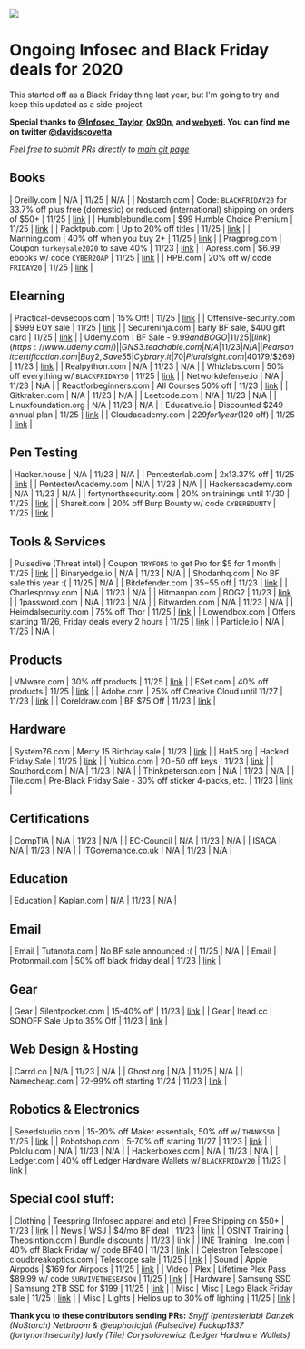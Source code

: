 
![](https://avatars1.githubusercontent.com/u/17837240)

# Ongoing Infosec and Black Friday deals for 2020
This started off as a Black Friday thing last year, but I'm going to try and keep this updated as a side-project.

**Special thanks to [@Infosec_Taylor](https://twitter.com/Infosec_Taylor/), [0x90n](https://github.com/0x90n/InfoSec-Black-Friday/blob/master/README.md), and [webyeti](https://www.webyeti.ninja/blog/hackerblkfri). You can find me on twitter [@davidscovetta](https://twitter.com/davidscovetta)**

*Feel free to submit PRs directly to [main git page](https://github.com/instadoodledavid/Infosec-Deals-2020)*


## Books

| Oreilly.com | N/A | 11/25 | N/A |
| Nostarch.com | Code: `BLACKFRIDAY20` for 33.7% off plus free (domestic) or reduced (international) shipping on orders of $50+ | 11/25 | [link](https://nostarch.com) |
| Humblebundle.com | $99 Humble Choice Premium | 11/25 | [link](https://www.humblebundle.com) |
| Packtpub.com | Up to 20% off titles | 11/25 | [link](https://www.amazon.com/stores/page/8CF64A4A-867A-49C2-82EA-A5E2E5C4CBD4?maas=maas_adg_DCF76661C097785DCCA9A09E386E75AC_afap_abs) |
| Manning.com | 40% off when you buy 2+ | 11/25 | [link](http://enews.manning.com/q/BCzcOWrDbWZg0HJCzpfti5TxJO1HTRxlizKJQDCbYLxAfmGQ0P0blTR-H) |
| Pragprog.com | Coupon `turkeysale2020` to save 40% | 11/23 | [link](http://media.pragprog.com/newsletters/2020-11-20.html) |
| Apress.com | $6.99 ebooks w/ code `CYBER20AP` | 11/25 | [link](https://www.apress.com/us/shop/cybermonday-sale?token=cyberweek18) |
| HPB.com | 20% off w/ code `FRIDAY20` | 11/25 | [link](https://b.halfpricebooks.com/coupon/friday20/) |

## Elearning

| Practical-devsecops.com | 15% Off! | 11/25 | [link](https://www.practical-devsecops.com/black-friday/) |
| Offensive-security.com | $999 EOY sale | 11/25 | [link](https://www.offensive-security.com/awae-oswe/) |
| Secureninja.com | Early BF sale, $400 gift card | 11/25 | [link](https://secureninja.com/promo/expert-cybersecurity-training.html) |
| Udemy.com | BF Sale - $9.99 and BOGO  | 11/25 | [link](https://www.udemy.com/) |
| GNS3.teachable.com | N/A | 11/23 | N/A |
| Pearsonitcertification.com | Buy 2, Save 55% w/ code `BOOKSGIVING` | 11/23 | [link](https://www.pearsonitcertification.com/promotions/booksgiving-buy-2-plus-books-or-ebooks-save-55-142246) |
| Cybrary.it | 70% Off Cybrary Insider Pro | 11/23 | [link](https://www.cybrary.it) |
| Pluralsight.com | 40% off Annual/Premium ($179/$269) | 11/23 | [link](https://www.pluralsight.com/offer/2020/bf-cm-40-off) |
| Realpython.com | N/A | 11/23 | N/A |
| Whizlabs.com | 50% off everything w/ `BLACKFRIDAY50` | 11/25 | [link](https://www.whizlabs.com/) |
| Networkdefense.io | N/A | 11/23 | N/A |
| Reactforbeginners.com | All Courses 50% off | 11/23 | [link](https://reactforbeginners.com/) |
| Gitkraken.com | N/A | 11/23 | N/A |
| Leetcode.com | N/A | 11/23 | N/A |
| Linuxfoundation.org | N/A | 11/23 | N/A |
| Educative.io | Discounted $249 annual plan | 11/25 | [link](educative.io/) |
| Cloudacademy.com | $229 for 1 year ($120 off) | 11/25 | [link](https://cloudacademy.com/black-friday/) |

## Pen Testing

| Hacker.house | N/A | 11/23 | N/A |
| Pentesterlab.com | 2x13.37% off  | 11/25 | [link](https://pentesterlab.com/pro) |
| PentesterAcademy.com | N/A | 11/23 | N/A |
| Hackersacademy.com | N/A | 11/23 | N/A |
| fortynorthsecurity.com | 20% on trainings until 11/30 | 11/25 | [link](https://www.fortynorthsecurity.com/public-training) |
| Shareit.com | 20% off Burp Bounty w/ code `CYBERBOUNTY` | 11/25 | [link](https://order.shareit.com/cart/view) |

## Tools & Services

| Pulsedive (Threat intel) | Coupon `TRYFOR5` to get Pro for $5 for 1 month | 11/25 | [link](https://pulsedive.com/pro) |
| Binaryedge.io | N/A | 11/23 | N/A |
| Shodanhq.com | No BF sale this year :( | 11/25 | N/A |
| Bitdefender.com | $35-$55 off | 11/23 | [link](https://www.bitdefender.com/media/html/consumer/new/2020/cl-offer-Black-Friday-2020-opt/) |
| Charlesproxy.com | N/A | 11/23 | N/A |
| Hitmanpro.com | BOG2 | 11/23 | [link](https://shop.hitmanpro.com/747/uurl-bvzhur942h) |
| 1password.com | N/A | 11/23 | N/A |
| Bitwarden.com | N/A | 11/23 | N/A |
| Heimdalsecurity.com | 75% off Thor | 11/25 | [link](https://heimdalsecurity.com/en/buy/register/thor-premium?voucher=bf75web) |
| Lowendbox.com | Offers starting 11/26, Friday deals every 2 hours | 11/25 | [link](https://lowendbox.com/blog/lowendbox-has-mind-blowing-offers-coming-this-black-friday-cyber-monday-season/) |
| Particle.io | N/A | 11/25 | N/A |

## Products

| VMware.com | 30% off products | 11/25 | [link](https://store-us.vmware.com/blackfridaysale) |
| ESet.com | 40% off products | 11/25 | [link](https://www.eset.com/us/cyber-weekend-2020/) |
| Adobe.com | 25% off Creative Cloud until 11/27 | 11/23 | [link](https://www.adobe.com) |
| Coreldraw.com | BF $75 Off | 11/23 | [link](https://www.coreldraw.com/en/special-offers/?x-campaign=hsw) |

## Hardware

| System76.com | Merry 15 Birthday sale | 11/23 | [link](https://system76.com/specials) |
| Hak5.org | Hacked Friday Sale | 11/25 | [link](https://shop.hak5.org) |
| Yubico.com | $20-$50 off keys | 11/23 | [link](https://www.yubico.com/store/black-friday/) |
| Southord.com | N/A | 11/23 | N/A |
| Thinkpeterson.com | N/A | 11/23 | N/A |
| Tile.com | Pre-Black Friday Sale - 30% off sticker 4-packs, etc. | 11/23 | [link](https://www.thetileapp.com/products?utm_medium=email&utm_source=salesforcemc&utm_campaign=holiday_prebf) |

## Certifications

| CompTIA | N/A | 11/23 | N/A |
| EC-Council | N/A | 11/23 | N/A |
| ISACA | N/A | 11/23 | N/A |
| ITGovernance.co.uk | N/A | 11/23 | N/A |

## Education

| Education | Kaplan.com | N/A | 11/23 | N/A |

## Email

| Email | Tutanota.com | No BF sale announced :( | 11/25 | N/A |
| Email | Protonmail.com | 50% off black friday deal | 11/23 | [link](https://protonmail.com/blackfriday) |

## Gear

| Gear | Silentpocket.com | 15-40% off | 11/23 | [link](https://silent-pocket.com/collections/all-products) |
| Gear | Itead.cc | SONOFF Sale Up to 35% Off | 11/23 | [link](https://www.itead.cc/sonoff-best-sale-of-the-year) |

## Web Design & Hosting

| Carrd.co | N/A | 11/23 | N/A |
| Ghost.org | N/A | 11/25 | N/A |
| Namecheap.com | 72-99% off starting 11/24 | 11/23 | [link](https://www.namecheap.com/domain-web-hosting-ssl-deals/black-friday/) |

## Robotics & Electronics

| Seeedstudio.com | 15-20% off Maker essentials, 50% off w/ `THANKS50` | 11/25 | [link](https://www.seeedstudio.com/thanksgiving-day-sale-for-maker-essentials.html) |
| Robotshop.com | 5-70% off starting 11/27 | 11/23 | [link](https://www.robotshop.com/community/blog/show/best-robotshop-black-friday-2020-deals-up-to-50-off) |
| Pololu.com | N/A | 11/23 | N/A |
| Hackerboxes.com | N/A | 11/23 | N/A |
| Ledger.com | 40% off Ledger Hardware Wallets w/ `BLACKFRIDAY20` | 11/23 | [link](https://shop.ledger.com/pages/black-friday) |

## Special cool stuff:

| Clothing | Teespring (Infosec apparel and etc) | Free Shipping on $50+ | 11/23 | [link](https://teespring.com/shop/information-technology-information-security-tshirts) |
| News | WSJ | $4/mo BF deal | 11/23 | [link](https://store.wsj.com/shop/us/us/wsjuelnsb20/) |
| OSINT Training | Theosintion.com | Bundle discounts | 11/23 | [link](https://blackfriday.theosintion.com) |
| INE Training | Ine.com | 40% off Black Friday w/ code BF40 | 11/23 | [link](https://ine.com/pages/black-friday-2020) |
| Celestron Telescope | cloudbreakoptics.com | Telescope sale | 11/25 | [link](https://cloudbreakoptics.com/collections/black-friday-blowout-sale-by-celestron) |
| Sound | Apple Airpods | $169 for Airpods | 11/25 | [link](https://www.amazon.com/Apple-MWP22AM-A-AirPods-Pro/dp/B07ZPC9QD4/) |
| Video | Plex |  Lifetime Plex Pass $89.99 w/ code `SURVIVETHESEASON` | 11/25 | [link](https://www.plex.tv/plex-pass/) |
| Hardware | Samsung SSD | Samsung 2TB SSD for $199 | 11/25 | [link](https://www.amazon.com/gp/product/B0786QNSBD/) |
| Misc | Misc | Lego Black Friday sale | 11/25 | [link](https://www.lego.com/en-us/page/black-friday-cyber-monday-toy-deals) |
| Misc | Lights | Helios up to 30% off lighting | 11/25 | [link](https://heliostouch.com/collections/all) |

**Thank you to these contributors sending PRs:**
*Snyff (pentesterlab)*
*Danzek (NoStarch)*
*Netbroom & @euphoricfall (Pulsedive)*
*Fuckup1337 (fortynorthsecurity)*
*laxly (Tile)*
*Corysolovewicz (Ledger Hardware Wallets)*

